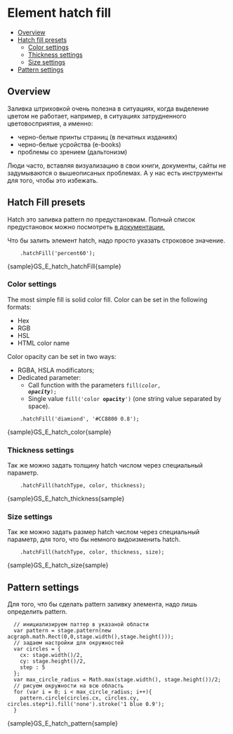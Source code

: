 # Element hatch fill
* [Overview](#overview)
* [Hatch fill presets](#hatch_fill_presets)
    * [Color settings](#color_settings)
    * [Thickness settings](#thickness_settings)
    * [Size settings](#size_settings)
* [Pattern settings](#pattern_settings)

## Overview
Заливка штриховкой очень полезна в ситуациях, когда выделение цветом не работает, например, в ситуациях
затрудненного цветовосприятия, а именно:
 * черно-белые принты страниц (в печатных изданиях)
 * черно-белые усройства (e-books)
 * проблемы со зрением (дальтонизм)
 
Люди часто, вставляя визуализацию в свои книги, документы, сайты не задумываются о вышеописаных проблемах.
А у нас есть инструменты для того, чтобы это избежать.

## Hatch Fill presets
Hatch это заливка pattern по предустановкам. Полный список предустановок можно посмотреть 
[в документации.](http://api.anychart.com/7.1.0/anychart.graphics.vector.HatchFill.html#HatchFillType)

Что бы залить элемент hatch, надо просто указать строковое значение. 
```
    .hatchFill('percent60');
```

{sample}GS\_E\_hatch\_hatchFill{sample}


### Color settings

The most simple fill is solid color fill. 
Color can be set in the following formats:
* Hex
* RGB
* HSL
* HTML color name

Color opacity can be set in two ways:
* RGBA, HSLA modificators;
* Dedicated parameter:
    * Call function with the parameters <code>fill(_color_, _**opacity**_);</code>
    * Single value <code>fill('color **opacity**')</code>
 (one string value separated by space).

```
    .hatchFill('diamiond', '#CC8800 0.8');
```

{sample}GS\_E\_hatch\_color{sample}

### Thickness settings
Так же можно задать толщину hatch числом через специальный параметр.

```
    .hatchFill(hatchType, color, thickness);
```

{sample}GS\_E\_hatch\_thickness{sample}

### Size settings
Так же можно задать размер hatch числом через специальный параметр, для того, что бы немного видоизменить hatch.

```
    .hatchFill(hatchType, color, thickness, size);
```

{sample}GS\_E\_hatch\_size{sample}

## Pattern settings
Для того, что бы сделать pattern заливку элемента, надо лишь определить pattern. 

```
  // инициализируем паттер в указаной области
  var pattern = stage.pattern(new acgraph.math.Rect(0,0,stage.width(),stage.height()));
  // задаем настройки для окружностей
  var circles = {
    cx: stage.width()/2,
    cy: stage.height()/2,
    step : 5
  };
  var max_circle_radius = Math.max(stage.width(), stage.height())/2;
  // рисуем окружности на всю область
  for (var i = 0; i < max_circle_radius; i++){
    pattern.circle(circles.cx, circles.cy, circles.step*i).fill('none').stroke('1 blue 0.9');
  }
```

{sample}GS\_E\_hatch\_pattern{sample}